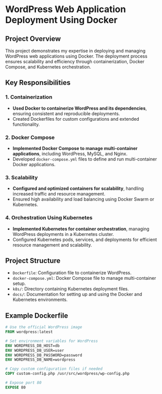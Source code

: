 # WordPress Web Application Deployment Using Docker

## Project Overview
This project demonstrates my expertise in deploying and managing WordPress web applications using Docker. The deployment process ensures scalability and efficiency through containerization, Docker Compose, and Kubernetes orchestration.

## Key Responsibilities

### 1. Containerization
- **Used Docker to containerize WordPress and its dependencies**, ensuring consistent and reproducible deployments.
- Created Dockerfiles for custom configurations and extended functionality.

### 2. Docker Compose
- **Implemented Docker Compose to manage multi-container applications**, including WordPress, MySQL, and Nginx.
- Developed `docker-compose.yml` files to define and run multi-container Docker applications.

### 3. Scalability
- **Configured and optimized containers for scalability**, handling increased traffic and resource management.
- Ensured high availability and load balancing using Docker Swarm or Kubernetes.

### 4. Orchestration Using Kubernetes
- **Implemented Kubernetes for container orchestration**, managing WordPress deployments in a Kubernetes cluster.
- Configured Kubernetes pods, services, and deployments for efficient resource management and scalability.

## Project Structure

- `Dockerfile`: Configuration file to containerize WordPress.
- `docker-compose.yml`: Docker Compose file to manage multi-container setup.
- `k8s/`: Directory containing Kubernetes deployment files.
- `docs/`: Documentation for setting up and using the Docker and Kubernetes environments.

## Example Dockerfile

```Dockerfile
# Use the official WordPress image
FROM wordpress:latest

# Set environment variables for WordPress
ENV WORDPRESS_DB_HOST=db
ENV WORDPRESS_DB_USER=user
ENV WORDPRESS_DB_PASSWORD=password
ENV WORDPRESS_DB_NAME=wordpress

# Copy custom configuration files if needed
COPY custom-config.php /usr/src/wordpress/wp-config.php

# Expose port 80
EXPOSE 80
